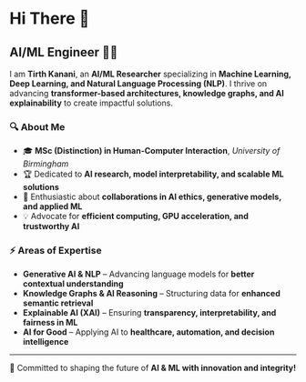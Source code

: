 # Hi There 👋

## AI/ML Engineer 🧠🚀

I am **Tirth Kanani**, an **AI/ML Researcher** specializing in **Machine Learning, Deep Learning, and Natural Language Processing (NLP)**. I thrive on advancing **transformer-based architectures, knowledge graphs, and AI explainability** to create impactful solutions.

### 🔍 About Me
- 🎓 **MSc (Distinction) in Human-Computer Interaction**, *University of Birmingham*
- 🏆 Dedicated to **AI research, model interpretability, and scalable ML solutions**
- 🤝 Enthusiastic about **collaborations in AI ethics, generative models, and applied ML**
- 💡 Advocate for **efficient computing, GPU acceleration, and trustworthy AI**

### ⚡ Areas of Expertise
- **Generative AI & NLP** – Advancing language models for **better contextual understanding**
- **Knowledge Graphs & AI Reasoning** – Structuring data for **enhanced semantic retrieval**
- **Explainable AI (XAI)** – Ensuring **transparency, interpretability, and fairness in ML**
- **AI for Good** – Applying AI to **healthcare, automation, and decision intelligence**

---

🚀 Committed to shaping the future of **AI & ML with innovation and integrity!**
